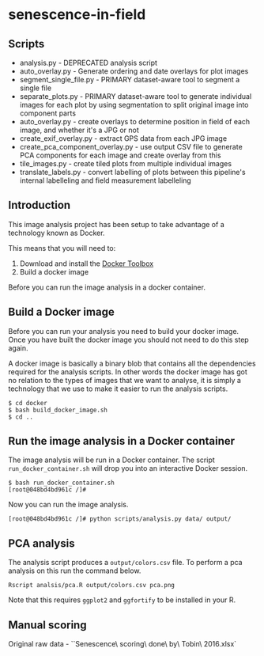 # senescence-in-field

## Scripts

* analysis.py - DEPRECATED analysis script
* auto_overlay.py - Generate ordering and date overlays for plot images
* segment_single_file.py - PRIMARY dataset-aware tool to segment a single file
* separate_plots.py - PRIMARY dataset-aware tool to generate individual images for each plot by using segmentation to split original image into component parts
* auto_overlay.py - create overlays to determine position in field of each image, and whether it's a JPG or not
* create_exif_overlay.py - extract GPS data from each JPG image
* create_pca_component_overlay.py - use output CSV file to generate PCA components for each image and create overlay from this
* tile_images.py - create tiled plots from multiple individual images
* translate_labels.py - convert labelling of plots between this pipeline's internal labelleling and field measurement labelleling

## Introduction

This image analysis project has been setup to take advantage of a technology
known as Docker.

This means that you will need to:

1. Download and install the [Docker Toolbox](https://www.docker.com/products/docker-toolbox)
2. Build a docker image

Before you can run the image analysis in a docker container.


## Build a Docker image

Before you can run your analysis you need to build your docker image.  Once you
have built the docker image you should not need to do this step again.

A docker image is basically a binary blob that contains all the dependencies
required for the analysis scripts. In other words the docker image has got no
relation to the types of images that we want to analyse, it is simply a
technology that we use to make it easier to run the analysis scripts.

```
$ cd docker
$ bash build_docker_image.sh
$ cd ..
```

## Run the image analysis in a Docker container

The image analysis will be run in a Docker container.  The script
``run_docker_container.sh`` will drop you into an interactive Docker session.

```
$ bash run_docker_container.sh
[root@048bd4bd961c /]#
```

Now you can run the image analysis.

```
[root@048bd4bd961c /]# python scripts/analysis.py data/ output/
```

## PCA analysis

The analysis script produces a ``output/colors.csv`` file.
To perform a pca analysis on this run the command below.

```
Rscript analsis/pca.R output/colors.csv pca.png
```

Note that this requires ``ggplot2`` and ``ggfortify`` to be installed in your R.


## Manual scoring

Original raw data - ``Senescence\ scoring\ done\ by\ Tobin\ 2016.xlsx`
